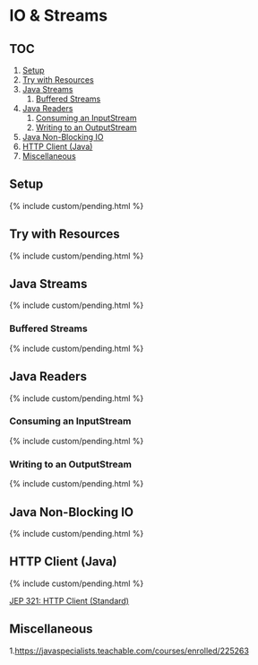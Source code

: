 # IO & Streams

## TOC

1. [Setup](#setup)
1. [Try with Resources](#try-with-resources)
1. [Java Streams](#java-streams)
    1. [Buffered Streams](#buffered-streams)
1. [Java Readers](#java-readers)
    1. [Consuming an InputStream](#consuming-an-inputstream)
    1. [Writing to an OutputStream](#writing-to-an-outputstream)
1. [Java Non-Blocking IO](#java-non-blocking-io)
1. [HTTP Client (Java)](#http-client-java)
1. [Miscellaneous](#miscellaneous)

## Setup

{% include custom/pending.html %}

## Try with Resources

{% include custom/pending.html %}

## Java Streams

{% include custom/pending.html %}

### Buffered Streams

{% include custom/pending.html %}

## Java Readers

{% include custom/pending.html %}

### Consuming an InputStream

{% include custom/pending.html %}

### Writing to an OutputStream

{% include custom/pending.html %}

## Java Non-Blocking IO

{% include custom/pending.html %}

## HTTP Client (Java)

{% include custom/pending.html %}

[JEP 321: HTTP Client (Standard)](https://openjdk.java.net/jeps/321)

## Miscellaneous

1.https://javaspecialists.teachable.com/courses/enrolled/225263
